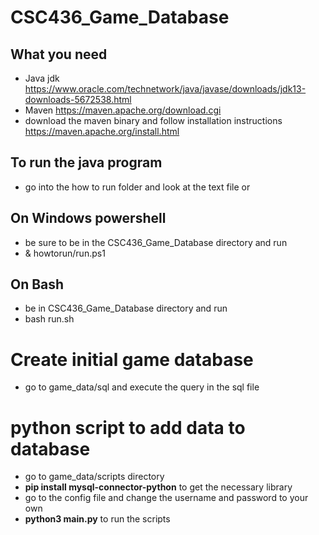 # CSC436_Game_Database

What you need
------
- Java jdk https://www.oracle.com/technetwork/java/javase/downloads/jdk13-downloads-5672538.html
- Maven https://maven.apache.org/download.cgi
 - download the maven binary and follow installation instructions https://maven.apache.org/install.html


To run the java program
-----------
- go into the how to run folder and look at the text file or 

On Windows powershell
---------------
- be sure to be in the CSC436_Game_Database directory and run
 - & howtorun/run.ps1

On Bash
------------
- be in CSC436_Game_Database directory and run
 - bash run.sh
 
 
# Create initial game database
- go to game_data/sql and execute the query in the sql file

python script to add data to database
========================
- go to game_data/scripts directory
- **pip install mysql-connector-python** to get the necessary library
- go to the config file and change the username and password to your own
- **python3 main.py** to run the scripts
